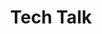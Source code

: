 ---
title: "Tech Talk"
event-name: "Tech Talk"
event-regular-date: "Date: 11/04/2022"
event-time: "6:00 ~ 7:00 pm"
event-location: "Location: Zoom"
event-bg-img: "img/events/tech_talk.png"
event-description: "Talk and ask questions face-to-face with professionals from the industry ranging from developers of small indie companies to Gamespawn alumni! Come with questions prepared but even if you don't, you can sit down and enjoy the tales of one ripe with the wisdom of the world."
---